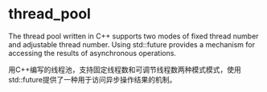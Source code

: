 # thread_pool
The thread pool written in C++ supports two modes of fixed thread number and adjustable thread number. Using std::future provides a mechanism for accessing the results of asynchronous operations.

用C++编写的线程池，支持固定线程数和可调节线程数两种模式模式，使用std::future提供了一种用于访问异步操作结果的机制。
